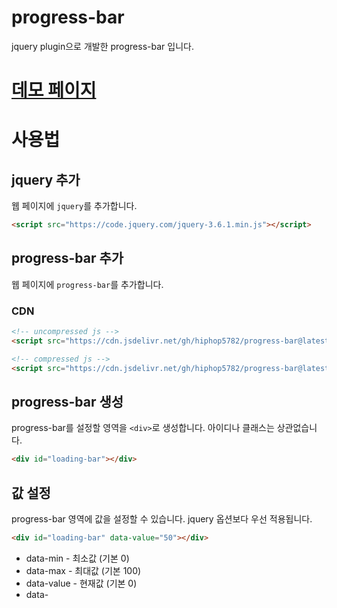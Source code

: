# progress-bar

jquery plugin으로 개발한 progress-bar 입니다.

# [데모 페이지](https://hiphop5782.github.io/progress-bar)

# 사용법

## jquery 추가

웹 페이지에 `jquery`를 추가합니다.

```html
<script src="https://code.jquery.com/jquery-3.6.1.min.js"></script>
```

## progress-bar 추가

웹 페이지에 `progress-bar`를 추가합니다.

### CDN

```html
<!-- uncompressed js -->
<script src="https://cdn.jsdelivr.net/gh/hiphop5782/progress-bar@latest/dist/progress-bar.js"></script>

<!-- compressed js -->
<script src="https://cdn.jsdelivr.net/gh/hiphop5782/progress-bar@latest/dist/progress-bar.min.js"></script>
```

## progress-bar 생성

progress-bar를 설정할 영역을 `<div>`로 생성합니다. 아이디나 클래스는 상관없습니다.

```html
<div id="loading-bar"></div>
```

## 값 설정

progress-bar 영역에 값을 설정할 수 있습니다. jquery 옵션보다 우선 적용됩니다.

```html
<div id="loading-bar" data-value="50"></div>
```

- data-min - 최소값 (기본 0)
- data-max - 최대값 (기본 100)
- data-value - 현재값 (기본 0)
- data-